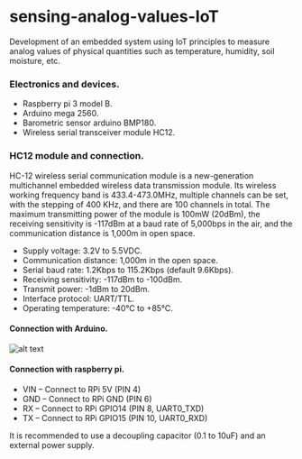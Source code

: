# sensing-analog-values-IoT

Development of an embedded system using IoT principles to measure analog values of physical quantities such as temperature, humidity, soil moisture, etc.

### Electronics and devices.
* Raspberry pi 3 model B.
* Arduino mega 2560.
* Barometric sensor arduino BMP180. 
* Wireless serial transceiver module HC12.

### HC12 module and connection.
HC-12 wireless serial communication module is a new-generation multichannel embedded wireless data transmission module. Its wireless working frequency band is 433.4-473.0MHz, multiple channels can be set, with the stepping of 400 KHz, and there are 100 channels in total. The maximum transmitting power of the module is 100mW (20dBm), the receiving sensitivity is -117dBm at a baud rate of 5,000bps in the air, and the communication distance is 1,000m in open space.

* Supply voltage: 3.2V to 5.5VDC.
* Communication distance: 1,000m in the open space.
* Serial baud rate: 1.2Kbps to 115.2Kbps (default 9.6Kbps).
* Receiving sensitivity: -117dBm to -100dBm.
* Transmit power: -1dBm to 20dBm.
* Interface protocol: UART/TTL.
* Operating temperature: -40℃ to +85℃.

#### Connection with Arduino.

![alt text](https://raw.githubusercontent.com/Housiadas/)

#### Connection with raspberry pi.
* VIN – Connect to RPi 5V (PIN 4)
* GND – Connect to RPi GND (PIN 6)
* RX – Connect to RPi GPIO14 (PIN 8, UART0_TXD)
* TX – Connect to RPi GPIO15 (PIN 10, UART0_RXD)

It is recommended to use a decoupling capacitor (0.1 to 10uF) and an external power supply.




